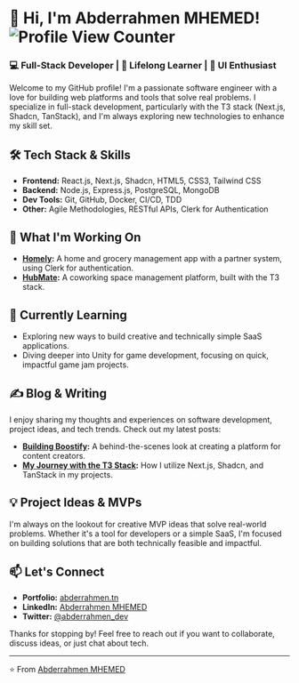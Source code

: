 # 👋 Hi, I'm Abderrahmen MHEMED! ![Profile View Counter](https://komarev.com/ghpvc/?username=MhemedAbderrahmen)

### 💻 Full-Stack Developer | 🧠 Lifelong Learner | 🎨 UI Enthusiast

Welcome to my GitHub profile! I'm a passionate software engineer with a love for building web platforms and tools that solve real problems. I specialize in full-stack development, particularly with the T3 stack (Next.js, Shadcn, TanStack), and I'm always exploring new technologies to enhance my skill set.

## 🛠️ Tech Stack & Skills
- **Frontend:** React.js, Next.js, Shadcn, HTML5, CSS3, Tailwind CSS
- **Backend:** Node.js, Express.js, PostgreSQL, MongoDB
- **Dev Tools:** Git, GitHub, Docker, CI/CD, TDD
- **Other:** Agile Methodologies, RESTful APIs, Clerk for Authentication

## 🌟 What I'm Working On
- **[Homely](https://github.com/MhemedAbderrahmen/my-home):** A home and grocery management app with a partner system, using Clerk for authentication.
- **[HubMate](https://github.com/MhemedAbderrahmen/cospace-manager):** A coworking space management platform, built with the T3 stack.

## 🌱 Currently Learning
- Exploring new ways to build creative and technically simple SaaS applications.
- Diving deeper into Unity for game development, focusing on quick, impactful game jam projects.

## ✍️ Blog & Writing
I enjoy sharing my thoughts and experiences on software development, project ideas, and tech trends. Check out my latest posts:
- **[Building Boostify](https://abderrahmen.tn/blog/boostify):** A behind-the-scenes look at creating a platform for content creators.
- **[My Journey with the T3 Stack](https://abderrahmen.tn/blog/t3-stack):** How I utilize Next.js, Shadcn, and TanStack in my projects.

## 💡 Project Ideas & MVPs
I'm always on the lookout for creative MVP ideas that solve real-world problems. Whether it's a tool for developers or a simple SaaS, I'm focused on building solutions that are both technically feasible and impactful.

## 📫 Let's Connect
- **Portfolio:** [abderrahmen.tn](https://abderrahmen.tn)
- **LinkedIn:** [Abderrahmen MHEMED](https://www.linkedin.com/in/abderrahmen-mhemed)
- **Twitter:** [@abderrahmen_dev](https://x.com/abderrahmenmd)

Thanks for stopping by! Feel free to reach out if you want to collaborate, discuss ideas, or just chat about tech.

---

⭐️ From [Abderrahmen MHEMED](https://github.com/abderrahmenmhemed)

